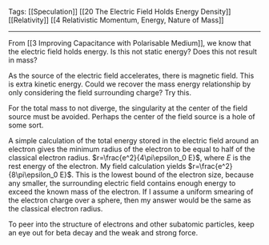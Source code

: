 Tags: [[Speculation]] [[20 The Electric Field Holds Energy Density]] [[Relativity]] [[4 Relativistic Momentum, Energy, Nature of Mass]]
___
From [[3 Improving Capacitance with Polarisable Medium]], we know that the electric field holds energy. Is this not static energy? Does this not result in mass? 

As the source of the electric field accelerates, there is magnetic field. This is extra kinetic energy. Could we recover the mass energy relationship by only considering the field surrounding charge? Try this. 

For the total mass to not diverge, the singularity at the center of the field source must be avoided. Perhaps the center of the field source is a hole of some sort. 

A simple calculation of the total energy stored in the electric field around an electron gives the minimum radius of the electron to be equal to half of the classical electron radius. $r=\frac{e^2}{4\pi\epsilon_0 E}$, where $E$ is the rest energy of the electron. My field calculation yields $r=\frac{e^2}{8\pi\epsilon_0 E}$. This is the lowest bound of the electron size, because any smaller, the surrounding electric field contains enough energy to exceed the known mass of the electron. If I assume a uniform smearing of the electron charge over a sphere, then my answer would be the same as the classical electron radius. 

To peer into the structure of electrons and other subatomic particles, keep an eye out for beta decay and the weak and strong force. 